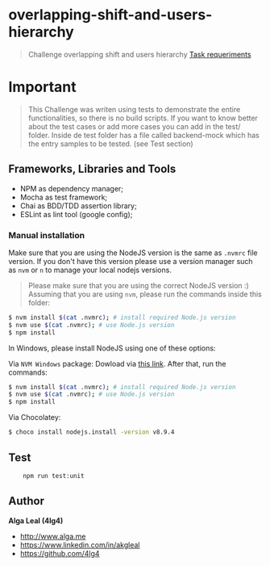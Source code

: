 # overlapping-shift-and-users-hierarchy

> Challenge overlapping shift and users hierarchy
[Task requeriments](README-REQUIREMENTS.md)

# Important
> This Challenge was writen using tests to demonstrate the entire functionalities, so there is no build scripts. If you want to know better about the test cases or add more cases you can add in the test/ folder. Inside de test folder has a file called backend-mock which has the entry samples to be tested. (see Test section)

## Frameworks, Libraries and Tools

- NPM as dependency manager;
- Mocha as test framework;
- Chai as BDD/TDD assertion library;
- ESLint as lint tool (google config);

### Manual installation

Make sure that you are using the NodeJS version is the same as `.nvmrc` file version. If you don't have this version please use a version manager such as `nvm` or `n` to manage your local nodejs versions.

> Please make sure that you are using the correct NodeJS version :)
Assuming that you are using `nvm`, please run the commands inside this folder:

```bash
$ nvm install $(cat .nvmrc); # install required Node.js version
$ nvm use $(cat .nvmrc); # use Node.js version
$ npm install
```

In Windows, please install NodeJS using one of these options:

Via `NVM Windows` package: Dowload via [this link](https://github.com/coreybutler/nvm-windows). After that, run the commands:

```bash
$ nvm install $(cat .nvmrc); # install required Node.js version
$ nvm use $(cat .nvmrc); # use Node.js version
$ npm install
```

Via Chocolatey:

```bash
$ choco install nodejs.install -version v8.9.4
```

## Test
````bash
    npm run test:unit
````

## Author
**Alga Leal (4lg4)**

+ <http://www.alga.me>
+ <https://www.linkedin.com/in/akgleal>
+ <https://github.com/4lg4>
